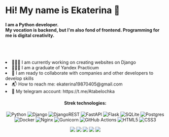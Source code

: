 <h1>Hi! My name is Ekaterina 🙂</h1>

<h4>I am a Python developer.<br>
My vocation is backend, but I'm also fond of frontend. Programming for me is digital creativity.</h4>
<img scr="https://avatars.dzeninfra.ru/get-zen_doc/3901320/pub_6123337979caa304e0a73682_6123fe6292a1b16491760150/scale_1200.jpeg" height="50">

<li> 👩🏻‍💻 I am currently working on creating websites on Django</li>
<li> 👩🏻‍🎓 I am a graduate of Yandex Practicum</li>
<li> 🤝 I am ready to collaborate with companies and other developers to develop skills</li>
<li> 📬 How to reach me: ekaterina19870405@gmail.com</li>
<li> 💬 My telegram account: https://t.me/Atabelochka</li>


<span align="center">
<h4>Strek technologies:</h4>

![Python](https://img.shields.io/badge/python-3670A0?style=for-the-badge&logo=python&logoColor=ffdd54)
![Django](https://img.shields.io/badge/django-%23092E20.svg?style=for-the-badge&logo=django&logoColor=white)
![DjangoREST](https://img.shields.io/badge/DJANGO-REST-ff1709?style=for-the-badge&logo=django&logoColor=white&color=ff1709&labelColor=gray)
![FastAPI](https://img.shields.io/badge/FastAPI-005571?style=for-the-badge&logo=fastapi)
![Flask](https://img.shields.io/badge/flask-%23000.svg?style=for-the-badge&logo=flask&logoColor=white)
![SQLite](https://img.shields.io/badge/sqlite-%2307405e.svg?style=for-the-badge&logo=sqlite&logoColor=white)
![Postgres](https://img.shields.io/badge/postgres-%23316192.svg?style=for-the-badge&logo=postgresql&logoColor=white)
![Docker](https://img.shields.io/badge/docker-%230db7ed.svg?style=for-the-badge&logo=docker&logoColor=white)
![Nginx](https://img.shields.io/badge/nginx-%23009639.svg?style=for-the-badge&logo=nginx&logoColor=white)
![Gunicorn](https://img.shields.io/badge/gunicorn-%298729.svg?style=for-the-badge&logo=gunicorn&logoColor=white)
![GitHub Actions](https://img.shields.io/badge/github%20actions-%232671E5.svg?style=for-the-badge&logo=githubactions&logoColor=white)
![HTML5](https://img.shields.io/badge/html5-%23E34F26.svg?style=for-the-badge&logo=html5&logoColor=white)
![CSS3](https://img.shields.io/badge/css3-%231572B6.svg?style=for-the-badge&logo=css3&logoColor=white)

</span>


<span align="center">

![](https://github-profile-summary-cards.vercel.app/api/cards/profile-details?username=AtabekovaEkaterina&theme=solarized_dark)
![](https://github-profile-summary-cards.vercel.app/api/cards/most-commit-language?username=AtabekovaEkaterina&theme=solarized_dark)
![](https://github-profile-summary-cards.vercel.app/api/cards/repos-per-language?username=AtabekovaEkaterina&theme=solarized_dark)
![](https://github-profile-summary-cards.vercel.app/api/cards/stats?username=AtabekovaEkaterina&theme=solarized_dark)
![](https://github-profile-summary-cards.vercel.app/api/cards/productive-time?username=AtabekovaEkaterina&theme=solarized_dark)

</span>
<!--
**AtabekovaEkaterina/AtabekovaEkaterina** is a ✨ _special_ ✨ repository because its `README.md` (this file) appears on your GitHub profile.

Here are some ideas to get you started:

- 🔭 I’m currently working on ...
- 🌱 I’m currently learning ...
- 👯 I’m looking to collaborate on ...
- 🤔 I’m looking for help with ...
- 💬 Ask me about ...
- 📫 How to reach me: ...
- 😄 Pronouns: ...
- ⚡ Fun fact: ...
-->
